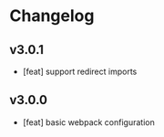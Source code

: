 # Changelog

## v3.0.1

- [feat] support redirect imports

## v3.0.0

- [feat] basic webpack configuration